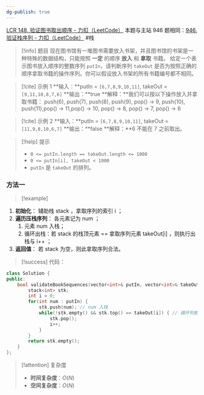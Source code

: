 ```yaml
---
dg-publish: true
---
```

[LCR 148. 验证图书取出顺序 - 力扣（LeetCode）](https://leetcode.cn/problems/zhan-de-ya-ru-dan-chu-xu-lie-lcof/description/)
本题与主站 946 题相同：[946. 验证栈序列 - 力扣（LeetCode）](https://leetcode.cn/problems/validate-stack-sequences/description/)
#栈 
> [!info] 题目
> 现在图书馆有一堆图书需要放入书架，并且图书馆的书架是一种特殊的数据结构，只能按照 **一定** 的顺序 **放入** 和 **拿取** 书籍。
给定一个表示图书放入顺序的整数序列 `putIn`，请判断序列 `takeOut` 是否为按照正确的顺序拿取书籍的操作序列。你可以假设放入书架的所有书籍编号都不相同。

> [!cite] 示例 1
> **输入：**putIn = `[6,7,8,9,10,11]`, takeOut = `[9,11,10,8,7,6]`
**输出：**true
**解释：**我们可以按以下操作放入并拿取书籍：
push(6), push(7), push(8), push(9), pop() -> 9,
push(10), push(11),pop() -> 11,pop() -> 10, pop() -> 8, pop() -> 7, pop() -> 6

> [!cite] 示例 2
> **输入：**putIn = `[6,7,8,9,10,11]`, takeOut = `[11,9,8,10,6,7]`
**输出：**false
**解释：**6 不能在 7 之前取出。

> [!help] 提示
> - `0 <= putIn.length == takeOut.length <= 1000`
>- `0 <= putIn[i], takeOut < 1000`
>- `putIn` 是 `takeOut` 的排列。
### 方法一
> [!example] 

1. **初始化**： 辅助栈 stack ，拿取序列的索引 i ；
2. **遍历压栈序列**： 各元素记为 num ；
	1. 元素 num 入栈；
	2. 循环出栈：若 stack 的栈顶元素 == 拿取序列元素 takeOut[i] ，则执行出栈与 i++ ；
3. **返回值**： 若 stack 为空，则此拿取序列合法。

> [!success] 代码：
```cpp
class Solution {
public:
    bool validateBookSequences(vector<int>& putIn, vector<int>& takeOut) {
        stack<int> stk;
        int i = 0;
        for(int num : putIn) {
            stk.push(num); // num 入栈
            while(!stk.empty() && stk.top() == takeOut[i]) { // 循环判断与出栈
                stk.pop();
                i++;
            }
        }
        return stk.empty();
    }
};
```
> [!attention] 复杂度
> - **时间复杂度**：$O(N)$
> - **空间复杂度**：$O(N)$

